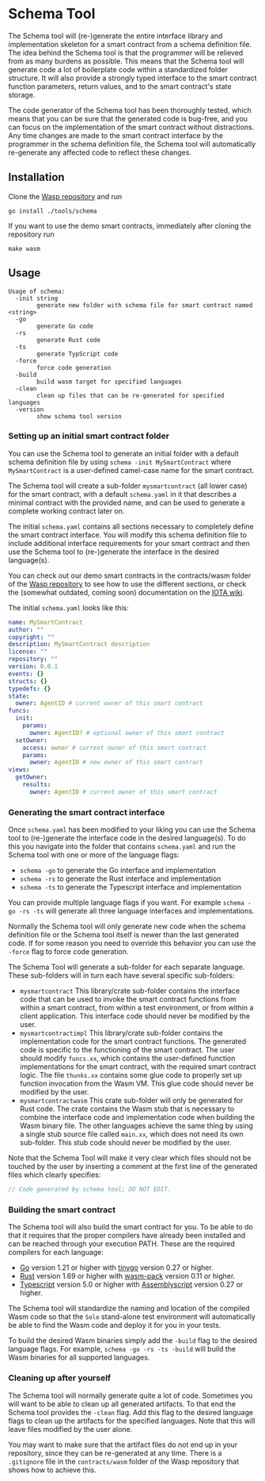 # Schema Tool

The Schema tool will (re-)generate the entire interface library and implementation 
skeleton for a smart contract from a schema definition file. The idea behind the Schema 
tool is that the programmer will be relieved from as many burdens as possible. This means 
that the Schema tool will generate code a lot of boilerplate code within a standardized 
folder structure. It will also provide a strongly typed interface to the smart contract 
function parameters, return values, and to the smart contract's state storage.

The code generator of the Schema tool has been thoroughly tested, which means that you can
be sure that the generated code is bug-free, and you can focus on the implementation of
the smart contract without distractions. Any time changes are made to the smart contract 
interface by the programmer in the schema definition file, the Schema tool will 
automatically re-generate any affected code to reflect these changes.

## Installation

Clone the [Wasp repository](https://github.com/iotaledger/wasp) and run 
```shell
go install ./tools/schema
```
If you want to use the demo smart contracts, immediately after cloning the repository run
```shell
make wasm
```

## Usage

```text
Usage of schema:
  -init string
        generate new folder with schema file for smart contract named <string>
  -go
        generate Go code
  -rs
        generate Rust code
  -ts
        generate TypScript code
  -force
        force code generation
  -build
        build wasm target for specified languages
  -clean
        clean up files that can be re-generated for specified languages
  -version
        show schema tool version
```

### Setting up an initial smart contract folder

You can use the Schema tool to generate an initial folder with a default schema 
definition file by using `schema -init MySmartContract` where `MySmartContract` is a 
user-defined camel-case name for the smart contract.

The Schema tool will create a sub-folder `mysmartcontract` (all lower case) for the smart 
contract, with a default `schema.yaml` in it that describes a minimal contract with the 
provided name, and can be used to generate a complete working contract later on.

The initial `schema.yaml` contains all sections necessary to completely define the smart 
contract interface. You will modify this schema definition file to include additional 
interface requirements for your smart contract and then use the Schema tool to 
(re-)generate the interface in the desired language(s).

You can check out our demo smart contracts in the contracts/wasm folder of the
[Wasp repository](https://github.com/iotaledger/wasp) to see how to use the different 
sections, or check the (somewhat outdated, coming soon) documentation on the 
[IOTA wiki](https://wiki.iota.org/shimmer/smart-contracts/guide/wasm_vm/schema/).

The initial `schema.yaml` looks like this:

```yaml
name: MySmartContract
author: ""
copyright: ""
description: MySmartContract description
license: ""
repository: ""
version: 0.0.1
events: {}
structs: {}
typedefs: {}
state:
  owner: AgentID # current owner of this smart contract
funcs:
  init:
    params:
      owner: AgentID? # optional owner of this smart contract
  setOwner:
    access: owner # current owner of this smart contract
    params:
      owner: AgentID # new owner of this smart contract
views:
  getOwner:
    results:
      owner: AgentID # current owner of this smart contract
```

### Generating the smart contract interface

Once `schema.yaml` has been modified to your liking you can use the Schema tool to
(re-)generate the interface code in the desired language(s). To do this you navigate into 
the folder that contains `schema.yaml` and run the Schema tool with one or more of the 
language flags:

- `schema -go` to generate the Go interface and implementation
- `schema -rs` to generate the Rust interface and implementation
- `schema -ts` to generate the Typescript interface and implementation

You can provide multiple language flags if you want. For example `schema -go -rs -ts` 
will generate all three language interfaces and implementations.

Normally the Schema tool will only generate new code when the schema definition file 
or the Schema tool itself is newer than the last generated code. If for some reason you 
need to override this behavior you can use the `-force` flag to force code generation.

The Schema Tool will generate a sub-folder for each separate language. These sub-folders 
will in turn each have several specific sub-folders:

- `mysmartcontract` This library/crate sub-folder contains the interface code that can be
  used to invoke the smart contract functions from within a smart contract, from within a
  test environment, or from within a client application. This interface code should never
  be modified by the user.
- `mysmartcontractimpl` This library/crate sub-folder contains the implementation code for
  the smart contract functions. The generated code is specific to the functioning of the
  smart contract. The user should modify `funcs.xx`, which contains the user-defined
  function implementations for the smart contract, with the required smart contract logic.
  The file `thunks.xx` contains some glue code to properly set up function invocation
  from the Wasm VM. This glue code should never be modified by the user.
- `mysmartcontractwasm` This crate sub-folder will only be generated for Rust code. The
  crate contains the Wasm stub that is necessary to combine the interface code and
  implementation code when building the Wasm binary file. The other languages achieve the
  same thing by using a single stub source file called `main.xx`, which does not need its
  own sub-folder. This stub code should never be modified by the user.

Note that the Schema Tool will make it very clear which files should not
be touched by the user by inserting a comment at the first line of the generated files
which clearly specifies:

```go
// Code generated by schema tool; DO NOT EDIT.
```

### Building the smart contract

The Schema tool will also build the smart contract for you. To be able to do that it 
requires that the proper compilers have already been installed and can be reached 
through your execution PATH. These are the required compilers for each language:

- [Go](https://go.dev/) version 1.21 or higher with [tinygo](https://tinygo.org/) version
  0.27 or higher.
- [Rust](https://www.rust-lang.org/) version 1.69 or higher with
  [wasm-pack](https://github.com/rustwasm/wasm-pack) version 0.11 or higher.
- [Typescript](https://www.npmjs.com/package/typescript) version 5.0 or higher with 
  [Assemblyscript](https://www.assemblyscript.org/) version 0.27 or higher.

The Schema tool will standardize the naming and location of the compiled Wasm code so 
that the `Solo` stand-alone test environment will automatically be able to find the Wasm 
code and deploy it for you in your tests.

To build the desired Wasm binaries simply add the `-build` flag to the desired language 
flags. For example, `schema -go -rs -ts -build` will build the Wasm binaries for all 
supported languages.

### Cleaning up after yourself

The Schema tool will normally generate quite a lot of code. Sometimes you will want to 
be able to clean up all generated artifacts. To that end the Schema tool provides the 
`-clean` flag. Add this flag to the desired language flags to clean up the artifacts 
for the specified languages. Note that this will leave files modified by the user alone. 

You may want to make sure that the artifact files do not end up in your repository, 
since they can be re-generated at any time. There is a `.gitignore` file in the 
`contracts/wasm` folder of the Wasp repository that shows how to achieve this.
